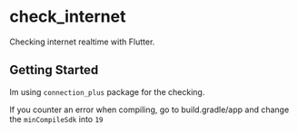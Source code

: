 # check_internet

Checking internet realtime with Flutter.

## Getting Started

Im using `connection_plus` package for the checking.

If you counter an error when compiling, go to build.gradle/app
and change the `minCompileSdk` into `19` 